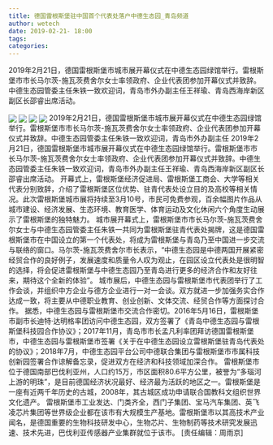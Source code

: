 ```yaml
---
title: 德国雷根斯堡驻中国首个代表处落户中德生态园_青岛频道
author: wetech
date: 2019-02-21- 18:00
tags: 
categories: 
---
```

2019年2月21日，德国雷根斯堡市城市展开幕仪式在中德生态园绿馆举行。雷根斯堡市市长马尔茨-施瓦茨费舍尔女士率领政府、企业代表团参加开幕仪式并致辞。中德生态园管委主任朱铁一致欢迎词，青岛市外办副主任王祥瑜、青岛西海岸新区副区长邵睿出席活动。
<!-- more -->
                
<img align="center" border="0" src="http://p0.ifengimg.com/cmpp/2019/02/21/17/03a0f29f-09f8-49f7-b7f7-b66ceaf5f109_size33_w500_h333.jpeg" />
                
<img align="center" border="0" src="http://p3.ifengimg.com/cmpp/2019/02/21/17/7d63a7ae-19a6-431d-a070-35b93e799aca_size29_w500_h333.jpeg" />
            
<img align="center" border="0" src="http://p3.ifengimg.com/cmpp/2019/02/21/17/5b2b21cd-b37f-4b0b-8e24-21c2a0761f9a_size22_w500_h333.jpeg" />
<img align="center" border="0" src="http://p2.ifengimg.com/a/2016/0810/204c433878d5cf9size1_w16_h16.png" />
2019年2月21日，德国雷根斯堡市城市展开幕仪式在中德生态园绿馆举行。雷根斯堡市市长马尔茨-施瓦茨费舍尔女士率领政府、企业代表团参加开幕仪式并致辞。中德生态园管委主任朱铁一致欢迎词，青岛市外办副主任
2019年2月21日，德国雷根斯堡市城市展开幕仪式在中德生态园绿馆举行。雷根斯堡市市长马尔茨-施瓦茨费舍尔女士率领政府、企业代表团参加开幕仪式并致辞。中德生态园管委主任朱铁一致欢迎词，青岛市外办副主任王祥瑜、青岛西海岸新区副区长邵睿出席活动。
开幕式上，雷根斯堡经济促进局、雷根斯堡工商会、大学等相关代表分别致辞，介绍了雷根斯堡区位优势、驻青代表处设立目的及高校等相关情况。此次雷根斯堡城市展将持续至3月10号，市民可免费参观，百余幅图片作品从城市建设、经济发展、生态环境、教育医学、体育运动及文化休闲六个角度生动展示了雷根斯堡的独特魅力。
城市展开幕式上，雷根斯堡市市长马尔茨-施瓦茨费舍尔女士与中德生态园管委主任朱铁一共同为雷根斯堡驻青代表处揭牌，这是德国雷根斯堡市在中国设立的第一个代表处，将成为雷根斯堡与青岛乃至中国进一步交流与联络的窗口。马尔茨-施瓦茨费舍尔市长表示，“中德生态园是中德两国开展紧密经贸合作的良好例子，发展速度和质量令人叹为观止，在园区设立代表处是很明智的选择，将会促进雷根斯堡与中德生态园乃至青岛进行更多的经济合作和友好往来，期待这个全新的体验”。
城市展后，中德生态园与雷根斯堡市代表团举行了工作会谈，并组织中方企业与德方企业进行一对一会谈。双方就进一步加强务实合作达成一致，将主要从中德职业教育、创业创新、文体交流、经贸合作等方面探讨合作。
据悉，中德生态园与雷根斯堡市交流合作密切。2016年5月16日，雷根斯堡市副市长迪特·达明格率团访问中德生态园，双方签署了《青岛中德生态园与雷根斯堡科技园合作协议》；2017年11月，青岛市市长孟凡利率团拜访德国雷根斯堡市，中德生态园与雷根斯堡市签署《关于在中德生态园设立雷根斯堡驻青岛代表处的协议》；2018年7月，中德生态园平台公司中德联合集团与雷根斯堡市市属科技创新园签署合作谅解备忘录，促进双方在经济和科技领域加深合作。
雷根斯堡市位于德国南部巴伐利亚州，人口约15万，市区面积80.6平方公里，被誉为“多瑙河上游的明珠”，是目前德国经济状况最好、经济最为活跃的地区之一。雷根斯堡是一座有近两千年历史的古城，2008年，其古城区成功申请联合国教科文组织世界文化遗产。
雷根斯堡市工业发达、门类齐全，西门子集团、宝马汽车集团、英飞凌芯片集团等世界级企业都在该市有大规模生产基地。雷根斯堡市以其高技术产业闻名，是德国重要的生物科技研发中心，生物芯片、生物制药等技术研究发展迅速、技术先进，巴伐利亚传感器产业集群就位于该市。
[责任编辑：周雨京]
            
